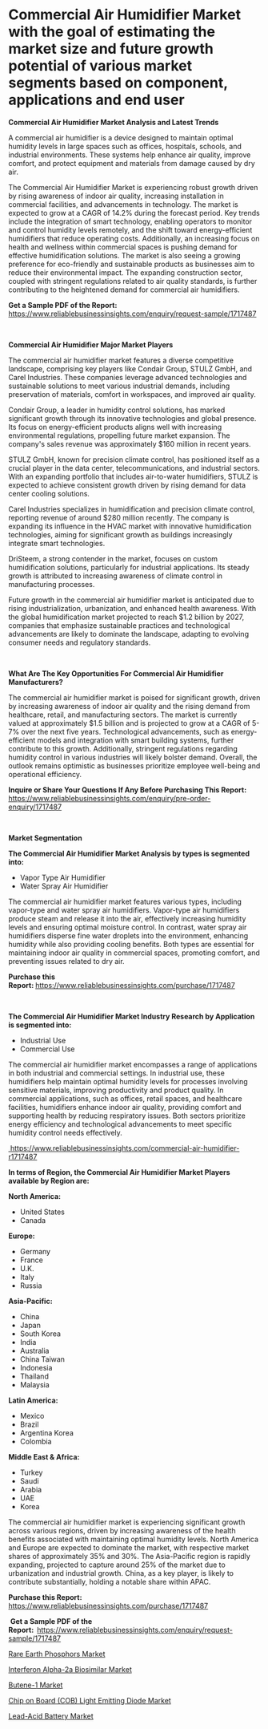 <p><h1>Commercial Air Humidifier Market with the goal of estimating the market size and future growth potential of various market segments based on component, applications and end user</h1></p><p><strong>Commercial Air Humidifier Market Analysis and Latest Trends</strong></p>
<p><p>A commercial air humidifier is a device designed to maintain optimal humidity levels in large spaces such as offices, hospitals, schools, and industrial environments. These systems help enhance air quality, improve comfort, and protect equipment and materials from damage caused by dry air. </p><p>The Commercial Air Humidifier Market is experiencing robust growth driven by rising awareness of indoor air quality, increasing installation in commercial facilities, and advancements in technology. The market is expected to grow at a CAGR of 14.2% during the forecast period. Key trends include the integration of smart technology, enabling operators to monitor and control humidity levels remotely, and the shift toward energy-efficient humidifiers that reduce operating costs. Additionally, an increasing focus on health and wellness within commercial spaces is pushing demand for effective humidification solutions. The market is also seeing a growing preference for eco-friendly and sustainable products as businesses aim to reduce their environmental impact. The expanding construction sector, coupled with stringent regulations related to air quality standards, is further contributing to the heightened demand for commercial air humidifiers.</p></p>
<p><strong>Get a Sample PDF of the Report:&nbsp;</strong> <a href="https://www.reliablebusinessinsights.com/enquiry/request-sample/1717487?utm_campaign=1426&utm_medium=2&utm_source=Github&utm_content=ia&utm_term=14102024&utm_id=commercial-air-humidifier">https://www.reliablebusinessinsights.com/enquiry/request-sample/1717487</a></p>
<p>&nbsp;</p>
<p><strong>Commercial Air Humidifier Major Market Players</strong></p>
<p><p>The commercial air humidifier market features a diverse competitive landscape, comprising key players like Condair Group, STULZ GmbH, and Carel Industries. These companies leverage advanced technologies and sustainable solutions to meet various industrial demands, including preservation of materials, comfort in workspaces, and improved air quality.</p><p>Condair Group, a leader in humidity control solutions, has marked significant growth through its innovative technologies and global presence. Its focus on energy-efficient products aligns well with increasing environmental regulations, propelling future market expansion. The company's sales revenue was approximately $160 million in recent years.</p><p>STULZ GmbH, known for precision climate control, has positioned itself as a crucial player in the data center, telecommunications, and industrial sectors. With an expanding portfolio that includes air-to-water humidifiers, STULZ is expected to achieve consistent growth driven by rising demand for data center cooling solutions.</p><p>Carel Industries specializes in humidification and precision climate control, reporting revenue of around $280 million recently. The company is expanding its influence in the HVAC market with innovative humidification technologies, aiming for significant growth as buildings increasingly integrate smart technologies.</p><p>DriSteem, a strong contender in the market, focuses on custom humidification solutions, particularly for industrial applications. Its steady growth is attributed to increasing awareness of climate control in manufacturing processes.</p><p>Future growth in the commercial air humidifier market is anticipated due to rising industrialization, urbanization, and enhanced health awareness. With the global humidification market projected to reach $1.2 billion by 2027, companies that emphasize sustainable practices and technological advancements are likely to dominate the landscape, adapting to evolving consumer needs and regulatory standards.</p></p>
<p>&nbsp;</p>
<p><strong>What Are The Key Opportunities For Commercial Air Humidifier Manufacturers?</strong></p>
<p><p>The commercial air humidifier market is poised for significant growth, driven by increasing awareness of indoor air quality and the rising demand from healthcare, retail, and manufacturing sectors. The market is currently valued at approximately $1.5 billion and is projected to grow at a CAGR of 5-7% over the next five years. Technological advancements, such as energy-efficient models and integration with smart building systems, further contribute to this growth. Additionally, stringent regulations regarding humidity control in various industries will likely bolster demand. Overall, the outlook remains optimistic as businesses prioritize employee well-being and operational efficiency.</p></p>
<p><strong>Inquire or Share Your Questions If Any Before Purchasing This Report:</strong> <a href="https://www.reliablebusinessinsights.com/enquiry/pre-order-enquiry/1717487?utm_campaign=1426&utm_medium=2&utm_source=Github&utm_content=ia&utm_term=14102024&utm_id=commercial-air-humidifier">https://www.reliablebusinessinsights.com/enquiry/pre-order-enquiry/1717487</a></p>
<p>&nbsp;</p>
<p><strong>Market Segmentation</strong></p>
<p><strong>The Commercial Air Humidifier Market Analysis by types is segmented into:</strong></p>
<p><ul><li>Vapor Type Air Humidifier</li><li>Water Spray Air Humidifier</li></ul></p>
<p><p>The commercial air humidifier market features various types, including vapor-type and water spray air humidifiers. Vapor-type air humidifiers produce steam and release it into the air, effectively increasing humidity levels and ensuring optimal moisture control. In contrast, water spray air humidifiers disperse fine water droplets into the environment, enhancing humidity while also providing cooling benefits. Both types are essential for maintaining indoor air quality in commercial spaces, promoting comfort, and preventing issues related to dry air.</p></p>
<p><strong>Purchase this Report:&nbsp;</strong><a href="https://www.reliablebusinessinsights.com/purchase/1717487?utm_campaign=1426&utm_medium=2&utm_source=Github&utm_content=ia&utm_term=14102024&utm_id=commercial-air-humidifier">https://www.reliablebusinessinsights.com/purchase/1717487</a></p>
<p>&nbsp;</p>
<p><strong>The Commercial Air Humidifier Market Industry Research by Application is segmented into:</strong></p>
<p><ul><li>Industrial Use</li><li>Commercial Use</li></ul></p>
<p><p>The commercial air humidifier market encompasses a range of applications in both industrial and commercial settings. In industrial use, these humidifiers help maintain optimal humidity levels for processes involving sensitive materials, improving productivity and product quality. In commercial applications, such as offices, retail spaces, and healthcare facilities, humidifiers enhance indoor air quality, providing comfort and supporting health by reducing respiratory issues. Both sectors prioritize energy efficiency and technological advancements to meet specific humidity control needs effectively.</p></p>
<p><a href="https://www.reliablebusinessinsights.com/commercial-air-humidifier-r1717487?utm_campaign=1426&utm_medium=2&utm_source=Github&utm_content=ia&utm_term=14102024&utm_id=commercial-air-humidifier">&nbsp;https://www.reliablebusinessinsights.com/commercial-air-humidifier-r1717487</a></p>
<p><strong>In terms of Region, the Commercial Air Humidifier Market Players available by Region are:</strong></p>
<p>
    <p> <strong> North America: </strong>
        <ul>
            <li>United States</li>
            <li>Canada</li>
        </ul>
        </p> 
    <p> <strong> Europe: </strong>
        <ul>
            <li>Germany</li>
            <li>France</li>
            <li>U.K.</li>
            <li>Italy</li>
            <li>Russia</li>
        </ul>
        </p> 
    <p> <strong> Asia-Pacific: </strong>
        <ul>
            <li>China</li>
            <li>Japan</li>
            <li>South Korea</li>
            <li>India</li>
            <li>Australia</li>
            <li>China Taiwan</li>
            <li>Indonesia</li>
            <li>Thailand</li>
            <li>Malaysia</li>
        </ul>
        </p> 
    <p> <strong> Latin America: </strong>
        <ul>
            <li>Mexico</li>
            <li>Brazil</li>
            <li>Argentina Korea</li>
            <li>Colombia</li>
        </ul>
        </p> 
    <p> <strong> Middle East & Africa: </strong>
        <ul>
            <li>Turkey</li>
            <li>Saudi</li>
            <li>Arabia</li>
            <li>UAE</li>
            <li>Korea</li>
        </ul>
    </p>
    </p>
<p><p>The commercial air humidifier market is experiencing significant growth across various regions, driven by increasing awareness of the health benefits associated with maintaining optimal humidity levels. North America and Europe are expected to dominate the market, with respective market shares of approximately 35% and 30%. The Asia-Pacific region is rapidly expanding, projected to capture around 25% of the market due to urbanization and industrial growth. China, as a key player, is likely to contribute substantially, holding a notable share within APAC.</p></p>
<p><strong>Purchase this Report: </strong><a href="https://www.reliablebusinessinsights.com/purchase/1717487?utm_campaign=1426&utm_medium=2&utm_source=Github&utm_content=ia&utm_term=14102024&utm_id=commercial-air-humidifier">https://www.reliablebusinessinsights.com/purchase/1717487</a></p>
<p>&nbsp;<strong>Get a Sample PDF of the Report:&nbsp;&nbsp;</strong><a href="https://www.reliablebusinessinsights.com/enquiry/request-sample/1717487?utm_campaign=1426&utm_medium=2&utm_source=Github&utm_content=ia&utm_term=14102024&utm_id=commercial-air-humidifier">https://www.reliablebusinessinsights.com/enquiry/request-sample/1717487</a></p>
<p><strong></strong></p>
<p><p><a href="https://www.linkedin.com/pulse/emerging-trends-rare-earth-phosphors-market-global-outlook-caivf?utm_campaign=1426&utm_medium=2&utm_source=Github&utm_content=ia&utm_term=14102024&utm_id=commercial-air-humidifier">Rare Earth Phosphors Market</a></p><p><a href="https://www.linkedin.com/pulse/interferon-alpha-2a-biosimilar-market-evolution-future-outlook-ez7cf?utm_campaign=1426&utm_medium=2&utm_source=Github&utm_content=ia&utm_term=14102024&utm_id=commercial-air-humidifier">Interferon Alpha-2a Biosimilar Market</a></p><p><a href="https://www.linkedin.com/pulse/butene-1-market-segmentation-in-depth-analysis-consumer-goodsautomotive-omcef?utm_campaign=1426&utm_medium=2&utm_source=Github&utm_content=ia&utm_term=14102024&utm_id=commercial-air-humidifier">Butene-1 Market</a></p><p><a href="https://www.linkedin.com/pulse/chip-board-cob-light-emitting-diode-industry-sector-market-dynamics-x58rf?utm_campaign=1426&utm_medium=2&utm_source=Github&utm_content=ia&utm_term=14102024&utm_id=commercial-air-humidifier">Chip on Board (COB) Light Emitting Diode Market</a></p><p><a href="https://www.linkedin.com/pulse/lead-acid-battery-market-ecosystem-competitive-landscape-mjy8f?utm_campaign=1426&utm_medium=2&utm_source=Github&utm_content=ia&utm_term=14102024&utm_id=commercial-air-humidifier">Lead-Acid Battery Market</a></p></p>